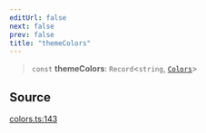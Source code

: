 ```yaml
---
editUrl: false
next: false
prev: false
title: "themeColors"
---
```


> `const` **themeColors**: `Record`\<`string`, [`Colors`](/api-core/type-aliases/colors/)\>

## Source

[colors.ts:143](https://github.com/dgmjs/dgmjs/blob/main/packages/core/src/colors.ts#L143)
